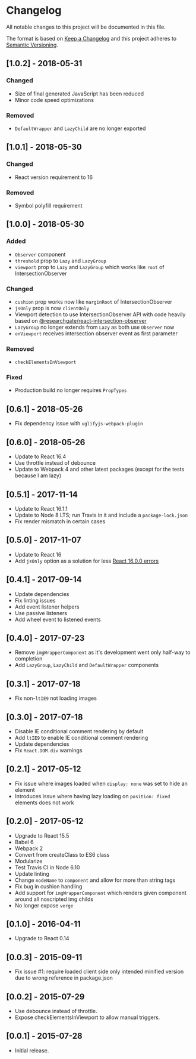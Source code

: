 # Changelog
All notable changes to this project will be documented in this file.

The format is based on [Keep a Changelog](http://keepachangelog.com/en/1.0.0/)
and this project adheres to [Semantic Versioning](http://semver.org/spec/v2.0.0.html).


## [1.0.2] - 2018-05-31

### Changed
- Size of final generated JavaScript has been reduced
- Minor code speed optimizations

### Removed
- `DefaultWrapper` and `LazyChild` are no longer exported


## [1.0.1] - 2018-05-30

### Changed
- React version requirement to 16

### Removed
- Symbol polyfill requirement


## [1.0.0] - 2018-05-30

### Added
- `Observer` component
- `threshold` prop to `Lazy` and `LazyGroup`
- `viewport` prop to `Lazy` and `LazyGroup` which works like `root` of IntersectionObserver

### Changed
- `cushion` prop works now like `marginRoot` of IntersectionObserver
- `jsOnly` prop is now `clientOnly`
- Viewport detection to use IntersectionObserver API with code heavily based on
  [@researchgate/react-intersection-observer](https://github.com/researchgate/react-intersection-observer)
- `LazyGroup` no longer extends from `Lazy` as both use `Observer` now
- `onViewport` receives intersection observer event as first parameter

### Removed
- `checkElementsInViewport`

### Fixed
- Production build no longer requires `PropTypes`


## [0.6.1] - 2018-05-26

- Fix dependency issue with `uglifyjs-webpack-plugin`


## [0.6.0] - 2018-05-26

- Update to React 16.4
- Use throttle instead of debounce
- Update to Webpack 4 and other latest packages (except for the tests because I am lazy)


## [0.5.1] - 2017-11-14

- Update to React 16.1.1
- Update to Node 8 LTS; run Travis in it and include a `package-lock.json`
- Fix render mismatch in certain cases


## [0.5.0] - 2017-11-07

- Update to React 16
- Add `jsOnly` option as a solution for less [React 16.0.0 errors](https://github.com/facebook/react/issues/10993)


## [0.4.1] - 2017-09-14

- Update dependencies
- Fix linting issues
- Add event listener helpers
- Use passive listeners
- Add wheel event to listened events


## [0.4.0] - 2017-07-23

- Remove `imgWrapperComponent` as it's development went only half-way to completion
- Add `LazyGroup`, `LazyChild` and `DefaultWrapper` components


## [0.3.1] - 2017-07-18

- Fix non-`ltIE9` not loading images


## [0.3.0] - 2017-07-18

- Disable IE conditional comment rendering by default
- Add `ltIE9` to enable IE conditional comment rendering
- Update dependencies
- Fix `React.DOM.div` warnings


## [0.2.1] - 2017-05-12

- Fix issue where images loaded when `display: none` was set to hide an element
- Introduces issue where having lazy loading on `position: fixed` elements does not work


## [0.2.0] - 2017-05-12

- Upgrade to React 15.5
- Babel 6
- Webpack 2
- Convert from createClass to ES6 class
- Modularize
- Test Travis CI in Node 6.10
- Update linting
- Change `nodeName` to `component` and allow for more than string tags
- Fix bug in cushion handling
- Add support for `imgWrapperComponent` which renders given component around all noscripted img childs
- No longer expose `verge`


## [0.1.0] - 2016-04-11

- Upgrade to React 0.14


## [0.0.3] - 2015-09-11

- Fix issue #1: require loaded client side only intended minified version due to wrong reference in package.json


## [0.0.2] - 2015-07-29

- Use debounce instead of throttle.
- Expose checkElementsInViewport to allow manual triggers.


## [0.0.1] - 2015-07-28

- Initial release.

